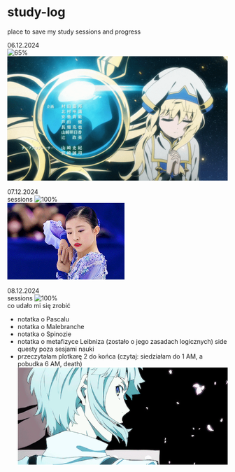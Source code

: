 # study-log

place to save my study sessions and progress

06.12.2024<br>
![65%](https://progress-bar.xyz/65/?show_text=false&title=4/6&progress_background=ffffff&progress_color=FFB6C1)<br>
![](https://github.com/BlairKirara/study-log/blob/main/goblin.gif)<br>

07.12.2024<br>
sessions
![100%](https://progress-bar.xyz/100/?show_text=false&title=4/4&progress_background=ffffff&progress_color=FFB6C1)<br>
![](https://github.com/BlairKirara/study-log/blob/main/mone.gif)<br>

08.12.2024<br>
sessions
![100%](https://progress-bar.xyz/100/?show_text=false&title=6/6&progress_background=ffffff&progress_color=FFB6C1)<br>
co udało mi się zrobić 
- notatka o Pascalu
- notatka o Malebranche
- notatka o Spinozie
- notatka o metafizyce Leibniza (zostało o jego zasadach logicznych)
side questy poza sesjami nauki
- przeczytałam plotkarę 2 do końca (czytaj: siedziałam do 1 AM, a pobudka 6 AM, death)
![](https://github.com/BlairKirara/study-log/blob/main/atsushi.gif)<br>


